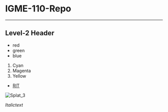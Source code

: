 # IGME-110-Repo
---

## Level-2 Header

- red
- green
- blue

1. Cyan
2. Magenta
3. Yellow

- [RIT](https://www.rit.edu/)

![Splat_3]()
  
*Italictext*
